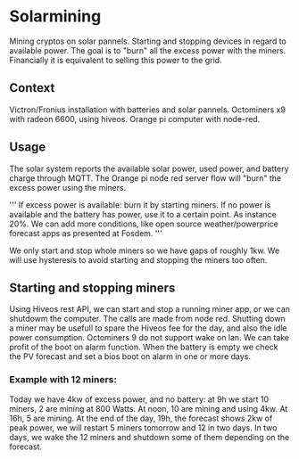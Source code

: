 # Solarmining

Mining cryptos on solar pannels. Starting and stopping devices in regard to available power.
The goal is to "burn" all the excess power with the miners.
Financially it is equivalent to selling this power to the grid.

## Context

Victron/Fronius installation with batteries and solar pannels.
Octominers x9 with radeon 6600, using hiveos.
Orange pi computer with node-red.

## Usage

The solar system reports the available solar power, used power, and battery charge through MQTT.
The Orange pi node red server flow will "burn" the excess power using the miners.

'''
If excess power is available: burn it by starting miners.
If no power is available and the battery has power, use it to a certain point. As instance 20%.
We can add more conditions, like open source weather/powerprice forecast apps as presented at Fosdem.
'''

We only start and stop whole miners so we have gaps of roughly 1kw. 
We will use hysteresis to avoid starting and stopping the miners too often.

## Starting and stopping miners

Using Hiveos rest API, we can start and stop a running miner app, or we can shutdowm the computer.
The calls are made from node red.
Shutting down a miner may be usefull to spare the Hiveos fee for the day, and also the idle power consumption.
Octominers 9 do not support wake on lan. We can take profit of the boot on alarm function.
When the battery is empty we check the PV forecast and set a bios boot on alarm in one or more days.

### Example with 12 miners:
Today we have 4kw of excess power, and no battery: at 9h we start 10 miners, 2 are mining at 800 Watts.
At noon, 10 are mining and using 4kw.
At 16h, 5 are mining.
At the end of the day, 19h, the forecast shows 2kw of peak power, we will restart 5 miners tomorrow and 12 in two days.
In two days, we wake the 12 miners and shutdown some of them depending on the forecast.

